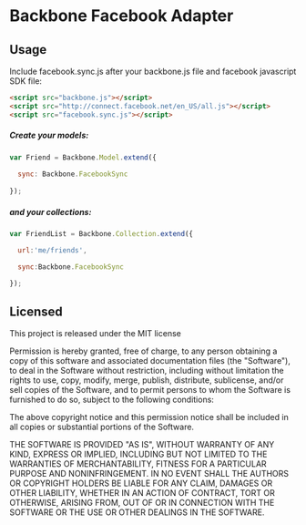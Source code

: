 # Backbone Facebook Adapter

## Usage

Include facebook.sync.js after your backbone.js file and facebook javascript SDK file:

```html
<script src="backbone.js"></script>
<script src="http://connect.facebook.net/en_US/all.js"></script>
<script src="facebook.sync.js"></script>
```

##### Create your models:

```javascript
var Friend = Backbone.Model.extend({
  
  sync: Backbone.FacebookSync
    
});
```

##### and your collections:

```javascript
var FriendList = Backbone.Collection.extend({

  url:'me/friends',

  sync:Backbone.FacebookSync

});
```



## Licensed

This project is released under the MIT license

Permission is hereby granted, free of charge, to any person obtaining
a copy of this software and associated documentation files (the
"Software"), to deal in the Software without restriction, including
without limitation the rights to use, copy, modify, merge, publish,
distribute, sublicense, and/or sell copies of the Software, and to
permit persons to whom the Software is furnished to do so, subject to
the following conditions:

The above copyright notice and this permission notice shall be
included in all copies or substantial portions of the Software.

THE SOFTWARE IS PROVIDED "AS IS", WITHOUT WARRANTY OF ANY KIND,
EXPRESS OR IMPLIED, INCLUDING BUT NOT LIMITED TO THE WARRANTIES OF
MERCHANTABILITY, FITNESS FOR A PARTICULAR PURPOSE AND
NONINFRINGEMENT. IN NO EVENT SHALL THE AUTHORS OR COPYRIGHT HOLDERS BE
LIABLE FOR ANY CLAIM, DAMAGES OR OTHER LIABILITY, WHETHER IN AN ACTION
OF CONTRACT, TORT OR OTHERWISE, ARISING FROM, OUT OF OR IN CONNECTION
WITH THE SOFTWARE OR THE USE OR OTHER DEALINGS IN THE SOFTWARE.